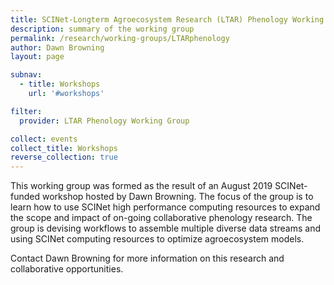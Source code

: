 ```yaml
---
title: SCINet-Longterm Agroecosystem Research (LTAR) Phenology Working Group
description: summary of the working group
permalink: /research/working-groups/LTARphenology
author: Dawn Browning
layout: page

subnav:
  - title: Workshops
    url: '#workshops'

filter:
  provider: LTAR Phenology Working Group

collect: events
collect_title: Workshops
reverse_collection: true
---
```



This working group was formed as the result of an August 2019 SCINet-funded workshop hosted by Dawn Browning. The focus of the group is to learn how to use SCINet high performance computing resources to expand the scope and impact of on-going collaborative phenology research. The group is devising workflows to assemble multiple diverse data streams and using SCINet computing resources to optimize agroecosystem models. 

Contact Dawn Browning for more information on this research and collaborative opportunities.




